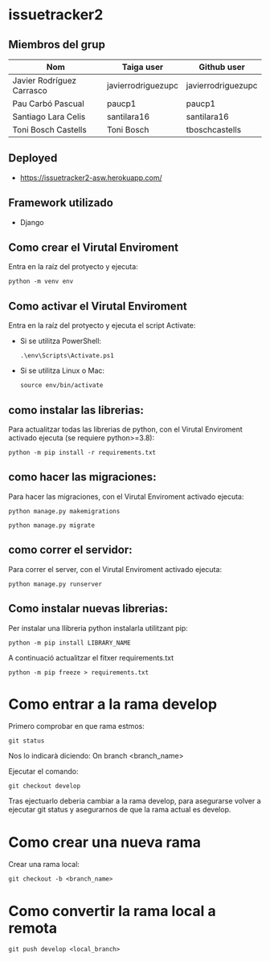 # issuetracker2

## Miembros del grup
|Nom                          |Taiga user         |Github user        |
| -------------               | -------------     | -------------     |
| Javier Rodríguez Carrasco   |javierrodriguezupc |javierrodriguezupc |
| Pau Carbó Pascual           |paucp1             |paucp1             |
| Santiago Lara Celis         |santilara16        |santilara16        |
| Toni Bosch Castells         |Toni Bosch         |tboschcastells     |         

## Deployed
- https://issuetracker2-asw.herokuapp.com/

## Framework utilizado
- Django


## Como crear el Virutal Enviroment
Entra en la raíz del protyecto y ejecuta:
  ```
  python -m venv env
  ```

## Como activar el Virutal Enviroment
  Entra en la raíz del protyecto y ejecuta el script Activate:
- Si se utilitza PowerShell:
  ```
  .\env\Scripts\Activate.ps1
  ```
- Si se utilitza Linux o Mac:
  ```
  source env/bin/activate
  ```

## como instalar las librerias:
Para actualitzar todas las librerias de python, con el Virutal Enviroment activado ejecuta (se requiere python>=3.8):
```
python -m pip install -r requirements.txt
```

## como hacer las migraciones:
Para hacer las migraciones, con el Virutal Enviroment activado ejecuta:
```
python manage.py makemigrations
```
```
python manage.py migrate
```

## como correr el servidor:
Para correr el server, con el Virutal Enviroment activado ejecuta:
```
python manage.py runserver
```

## Como instalar nuevas librerias:
Per instalar una llibreria python instalarla utilitzant pip:
```
python -m pip install LIBRARY_NAME
```
A continuació actualitzar el fitxer requirements.txt
```
python -m pip freeze > requirements.txt
```

# Como entrar a la rama develop
Primero comprobar en que rama estmos:
```
git status 
```
Nos lo indicarà diciendo: On branch <branch_name>

Ejecutar el comando:
```
git checkout develop 
```
Tras ejectuarlo deberia cambiar a la rama develop, para asegurarse volver a ejecutar git status y 
asegurarnos de que la rama actual es develop.

# Como crear una nueva rama
Crear una rama local:
```
git checkout -b <branch_name>
```
# Como convertir la rama local a remota
```
git push develop <local_branch>
```
